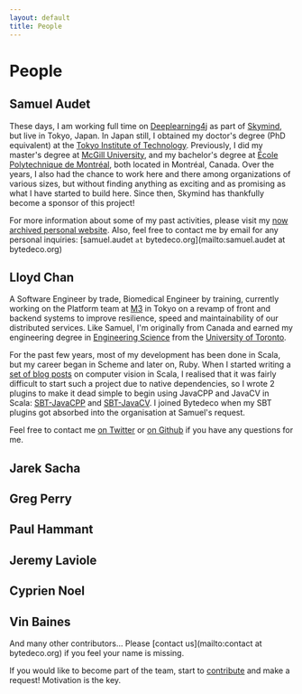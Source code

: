 ```yaml
---
layout: default
title: People
---
```


People
======

Samuel Audet
------------

These days, I am working full time on [Deeplearning4j](http://deeplearning4j.org/) as part of [Skymind](http://www.skymind.io/), but live in Tokyo, Japan. In Japan still, I obtained my doctor's degree (PhD equivalent) at the [Tokyo Institute of Technology](http://www.titech.ac.jp/english/). Previously, I did my master's degree at [McGill University](http://www.mcgill.ca/), and my bachelor's degree at [École Polytechnique de Montréal](http://www.polymtl.ca/en/), both located in Montréal, Canada. Over the years, I also had the chance to work here and there among organizations of various sizes, but without finding anything as exciting and as promising as what I have started to build here. Since then, Skymind has thankfully become a sponsor of this project!

For more information about some of my past activities, please visit my [now archived personal website](http://www.ok.ctrl.titech.ac.jp/res/PCS/). Also, feel free to contact me by email for any personal inquiries: [samuel.audet `at` bytedeco.org](mailto:samuel.audet at bytedeco.org)

Lloyd Chan
-----------

A Software Engineer by trade, Biomedical Engineer by training, currently working on the Platform team at [M3](https://www.m3.com) in Tokyo on a revamp of front and backend systems to improve resilience, speed and maintainability of our distributed services.  Like Samuel, I'm originally from Canada and earned my engineering degree in [Engineering Science](http://engsci.utoronto.ca/) from the [University of Toronto](https://www.utoronto.ca/).

For the past few years, most of my development has been done in Scala, but my career began in Scheme and later on, Ruby. When I started writing a [set of blog posts](https://beachape.com/blog/2016/03/08/scala-and-opencv-ep-1-akka-webcam/) on computer vision in Scala, I realised that it was fairly difficult to start such a project due to native dependencies, so I wrote 2 plugins to make it dead simple to begin using JavaCPP and JavaCV in Scala: [SBT-JavaCPP](https://github.com/bytedeco/sbt-javacpp) and [SBT-JavaCV](https://github.com/bytedeco/sbt-javacv). I joined Bytedeco when my SBT plugins got absorbed into the organisation at Samuel's request.

Feel free to contact me [on Twitter](https://twitter.com/meta_Lloyd) or [on Github](https://github.com/lloydmeta) if you have any questions for me.

Jarek Sacha
-----------
<p></p>

Greg Perry
----------
<p></p>

Paul Hammant
------------
<p></p>

Jeremy Laviole
--------------
<p></p>

Cyprien Noel
------------
<p></p>

Vin Baines
----------
<p></p>

And many other contributors... Please [contact us](mailto:contact at bytedeco.org) if you feel your name is missing.

If you would like to become part of the team, start to [contribute](../contribute/) and make a request! Motivation is the key.
